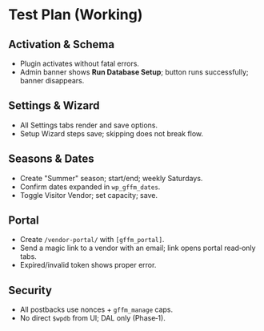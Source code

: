 # Test Plan (Working)

## Activation & Schema
- Plugin activates without fatal errors.
- Admin banner shows **Run Database Setup**; button runs successfully; banner disappears.

## Settings & Wizard
- All Settings tabs render and save options.
- Setup Wizard steps save; skipping does not break flow.

## Seasons & Dates
- Create "Summer" season; start/end; weekly Saturdays.
- Confirm dates expanded in `wp_gffm_dates`.
- Toggle Visitor Vendor; set capacity; save.

## Portal
- Create `/vendor-portal/` with `[gffm_portal]`.
- Send a magic link to a vendor with an email; link opens portal read‑only tabs.
- Expired/invalid token shows proper error.

## Security
- All postbacks use nonces + `gffm_manage` caps.
- No direct `$wpdb` from UI; DAL only (Phase‑1).
